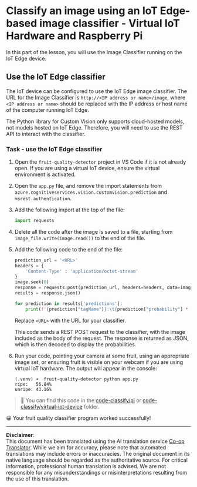 <!--
CO_OP_TRANSLATOR_METADATA:
{
  "original_hash": "50151d9f9dce2801348a93880ef16d86",
  "translation_date": "2025-08-28T19:07:47+00:00",
  "source_file": "4-manufacturing/lessons/3-run-fruit-detector-edge/single-board-computer.md",
  "language_code": "en"
}
-->
# Classify an image using an IoT Edge-based image classifier - Virtual IoT Hardware and Raspberry Pi

In this part of the lesson, you will use the Image Classifier running on the IoT Edge device.

## Use the IoT Edge classifier

The IoT device can be configured to use the IoT Edge image classifier. The URL for the Image Classifier is `http://<IP address or name>/image`, where `<IP address or name>` should be replaced with the IP address or host name of the computer running IoT Edge.

The Python library for Custom Vision only supports cloud-hosted models, not models hosted on IoT Edge. Therefore, you will need to use the REST API to interact with the classifier.

### Task - use the IoT Edge classifier

1. Open the `fruit-quality-detector` project in VS Code if it is not already open. If you are using a virtual IoT device, ensure the virtual environment is activated.

1. Open the `app.py` file, and remove the import statements from `azure.cognitiveservices.vision.customvision.prediction` and `msrest.authentication`.

1. Add the following import at the top of the file:

    ```python
    import requests
    ```

1. Delete all the code after the image is saved to a file, starting from `image_file.write(image.read())` to the end of the file.

1. Add the following code to the end of the file:

    ```python
    prediction_url = '<URL>'
    headers = {
        'Content-Type' : 'application/octet-stream'
    }
    image.seek(0)
    response = requests.post(prediction_url, headers=headers, data=image)
    results = response.json()
    
    for prediction in results['predictions']:
        print(f'{prediction["tagName"]}:\t{prediction["probability"] * 100:.2f}%')
    ```

    Replace `<URL>` with the URL for your classifier.

    This code sends a REST POST request to the classifier, with the image included as the body of the request. The response is returned as JSON, which is then decoded to display the probabilities.

1. Run your code, pointing your camera at some fruit, using an appropriate image set, or ensuring fruit is visible on your webcam if you are using virtual IoT hardware. The output will appear in the console:

    ```output
    (.venv) ➜  fruit-quality-detector python app.py
    ripe:   56.84%
    unripe: 43.16%
    ```

> 💁 You can find this code in the [code-classify/pi](../../../../../4-manufacturing/lessons/3-run-fruit-detector-edge/code-classify/pi) or [code-classify/virtual-iot-device](../../../../../4-manufacturing/lessons/3-run-fruit-detector-edge/code-classify/virtual-iot-device) folder.

😀 Your fruit quality classifier program worked successfully!

---

**Disclaimer**:  
This document has been translated using the AI translation service [Co-op Translator](https://github.com/Azure/co-op-translator). While we aim for accuracy, please note that automated translations may include errors or inaccuracies. The original document in its native language should be regarded as the authoritative source. For critical information, professional human translation is advised. We are not responsible for any misunderstandings or misinterpretations resulting from the use of this translation.